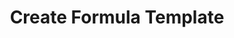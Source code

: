 ---
heading: Syncing Contacts
seo: Contact Sync | API Integrations Cook Book | Cloud Elements API Docs
title: Create Formula Template
description: Create a Template Formula
layout: docs
apis: API Docs
platform: elementsbuilder
breadcrumbs: /docs/guides/cook-books/formula-template
parent: Back to Cook Books
order: 5
sitemap: false
redirect_from:
  - /docs/guides/cook-books
---